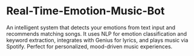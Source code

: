 # Real-Time-Emotion-Music-Bot
An intelligent system that detects your emotions from text input and recommends matching songs. It uses NLP for emotion classification and keyword extraction, integrates with Genius for lyrics, and plays music via Spotify. Perfect for personalized, mood-driven music experiences.
